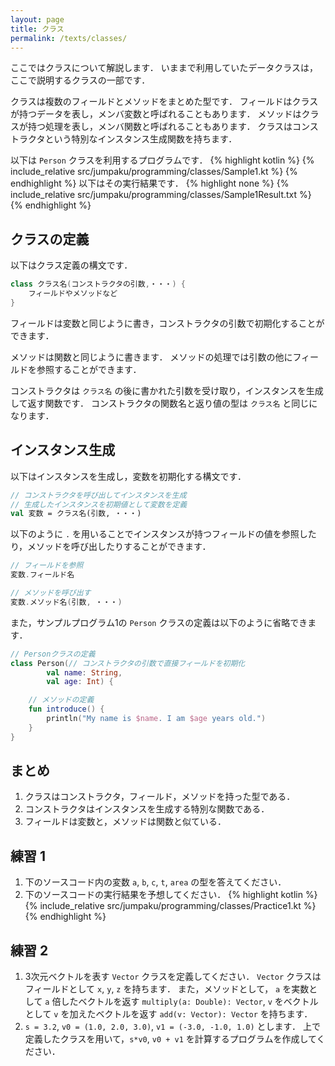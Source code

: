 ```yaml
---
layout: page
title: クラス
permalink: /texts/classes/
---
```

ここではクラスについて解説します．
いままで利用していたデータクラスは，ここで説明するクラスの一部です．

クラスは複数のフィールドとメソッドをまとめた型です．
フィールドはクラスが持つデータを表し，メンバ変数と呼ばれることもあります．
メソッドはクラスが持つ処理を表し，メンバ関数と呼ばれることもあります．
クラスはコンストラクタという特別なインスタンス生成関数を持ちます．

以下は `Person` クラスを利用するプログラムです．
{% highlight kotlin %}
{% include_relative src/jumpaku/programming/classes/Sample1.kt %}
{% endhighlight %}
以下はその実行結果です．
{% highlight none %}
{% include_relative src/jumpaku/programming/classes/Sample1Result.txt %}
{% endhighlight %}

## クラスの定義
以下はクラス定義の構文です．
```kt
class クラス名(コンストラクタの引数,・・・) {
    フィールドやメソッドなど
}
```
フィールドは変数と同じように書き，コンストラクタの引数で初期化することができます．

メソッドは関数と同じように書きます．
メソッドの処理では引数の他にフィールドを参照することができます．

コンストラクタは `クラス名` の後に書かれた引数を受け取り，インスタンスを生成して返す関数です．
コンストラクタの関数名と返り値の型は `クラス名` と同じになります．

## インスタンス生成
以下はインスタンスを生成し，変数を初期化する構文です．
```kt
// コンストラクタを呼び出してインスタンスを生成
// 生成したインスタンスを初期値として変数を定義
val 変数 = クラス名(引数, ・・・)
```
以下のように `.` を用いることでインスタンスが持つフィールドの値を参照したり，メソッドを呼び出したりすることができます．
```kt
// フィールドを参照
変数.フィールド名

// メソッドを呼び出す
変数.メソッド名(引数, ・・・)
```

また，サンプルプログラム1の `Person` クラスの定義は以下のように省略できます．
```kt
// Personクラスの定義
class Person(// コンストラクタの引数で直接フィールドを初期化
        val name: String,
        val age: Int) {

    // メソッドの定義
    fun introduce() {
        println("My name is $name. I am $age years old.")
    }
}
```

## まとめ

1. クラスはコンストラクタ，フィールド，メソッドを持った型である．
1. コンストラクタはインスタンスを生成する特別な関数である．
1. フィールドは変数と，メソッドは関数と似ている．

## 練習 1
1. 下のソースコード内の変数 `a`, `b`, `c`, `t`, `area` の型を答えてください．
1. 下のソースコードの実行結果を予想してください．
{% highlight kotlin %}
{% include_relative src/jumpaku/programming/classes/Practice1.kt %}
{% endhighlight %}

## 練習 2
1. 3次元ベクトルを表す `Vector` クラスを定義してください．
`Vector` クラスはフィールドとして `x`, `y`, `z` を持ちます．
また，メソッドとして，
`a` を実数として `a` 倍したベクトルを返す `multiply(a: Double): Vector`, 
`v` をベクトルとして `v` を加えたベクトルを返す `add(v: Vector): Vector`
を持ちます．
1. `s = 3.2`, `v0 = (1.0, 2.0, 3.0)`, `v1 = (-3.0, -1.0, 1.0)` とします．
上で定義したクラスを用いて，`s*v0`, `v0 + v1` を計算するプログラムを作成してください．
